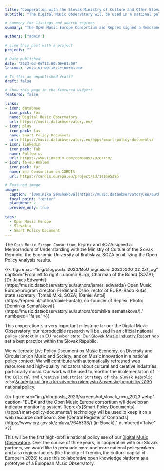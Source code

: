 ```yaml
---
title: "Cooperation with the Slovak Ministry of Culture and Other Slovak Partners"
subtitle: "The Digital Music Observatory will be used in a national policy context"

# Summary for listings and search engines
summary: "The Open Music Europe Consortium and Reprex signed a Memorandum of Understanding with the Ministry of Culture of the Slovak Republic, the Economic University of Bratislava, SOZA on utilizing the Open Policy Analysis results."

authors: ["admin"]
 
# Link this post with a project
projects: ""

# Date published
date: "2023-03-06T12:00:00+01:00"
lastmod: "2023-03-09T18:19:00+01:00"

# Is this an unpublished draft?
draft: false

# Show this page in the Featured widget?
featured: false

links:
- icon: database
  icon_pack: fas
  name: Digital Music Observatory
  url: https://music.dataobservatory.eu/
- icon: play
  icon_pack: fas
  name: Smart Policy Documents
  url: https://music.dataobservatory.eu/apps/smart-policy-documents/
- icon: linkedin
  icon_pack: fab
  name: Follow us
  url: https://www.linkedin.com/company/79286750/
- icon: fa-eu-emblem
  icon_pack: far
  name: 🇪🇺 Consortium on CORDIS
  url: https://cordis.europa.eu/project/id/101095295

# Featured image
image:
  caption: '[Dominika Semaňáková](https://music.dataobservatory.eu/authors/dominika_semanakova/)'
  focal_point: "center"
  placement: 2
  preview_only: true
  
tags:
  - Open Music Europe
  - Slovakia
  - Smart Policy Document
---
```


The `Open Music Europe Consortium`, Reprex and SOZA signed a Memorandum of Understanding with the Ministry of Culture of the Slovak Republic, the Economic University of Bratislava, SOZA on utilizing the Open Policy Analysis results.

<td style="text-align: center;">{{< figure src="img/blogposts_2023/MoU_signature_20230306_02_2x1.jpg" caption="From left to right: Ľubomír Burgr, Chariman of the Board (SOZA); [Dr James Edwards](https://music.dataobservatory.eu/authors/james_edwards/) Open Music Europe program director; Ferdinand Daňo, rector of EUBA; Rado Kutaš, state secretary; Tomaš Mikš, SOZA; [Daniel Antal](https://reprex.nl/author/daniel-antal/), co-founder of Reprex. Photo: [Dominika Semaňáková](https://music.dataobservatory.eu/authors/dominika_semanakova/)." numbered="false" >}}</td>

This cooperation is a very important milestone for our the Digital Music Observatory: our reproducible research will be used in an official national policy context in an EU member state. Our [Slovak Music Industry Report](https://music.dataobservatory.eu/publication/slovak_music_industry_2019/) has set a best practice within the Slovak Republic.

We will create Live Policy Document on Music Economy, on Diversity and Circulation,on  Music and Society, and on Music Innovation in a national policy context. We will contribute with automatically refreshed web resources and high-quality indicators about cultural and creative industries, particularly music.  Our work will be used to monitor the implementation of the `Cultural and Creative Industries Strategy of the Slovak Republic 2030` [Stratégia kultúry a kreatívneho priemyslu Slovenskej republiky 2030](https://www.culture.gov.sk/ministerstvo/strategia-kultury-a-kreativneho-priemyslu-2030/) national policy.

<td style="text-align: center;">{{< figure src="img/blogposts_2023/screenshot_slovak_mou_2023.webp" caption="EUBA and the Open Music Europe consortium will develop an indicator monitoring system. Reprex’s [Smart Policy Documents](/apps/smart-policy-documents/) technology will be used to keep it on a web resource dashboard. See [Central Register of Contracts](https://www.crz.gov.sk/zmluva/7645338/) (in Slovak)." numbered="false" >}}</td>

This will be the first high-profile national policy use of our [Digital Music Observatory](https://music.dataobservatory.eu/). Over the course of three years, in cooperation with our Slovak partners, we would like to persuade more and more national policymakers and also regional actors (like the city of Trenčín, the cultural capital of Europe in 2026) to use this collaborative open knowledge platform as a prototype of a European Music Observatory.